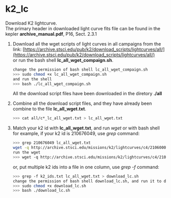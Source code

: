 # k2_lc
Download K2 lightcurve.  
The primary header in downloaded light curve fits file can be found in the kepler **archive_manual.pdf**, P16, Sect. 2.3.1

1. Download all the wget scripts of light curves in all campaigns from the link:
[https://archive.stsci.edu/pub/k2/download_scripts/lightcurves/all/](https://archive.stsci.edu/pub/k2/download_scripts/lightcurves/all/)  
    or run the bash shell **lc_all_wget_compaign.sh**.

    ```bash
    change the permission of bash shell lc_all_wget_compaign.sh
    >>> sudo chmod +x lc_all_wget_compaign.sh
    and run the shell
    >>> bash ./lc_all_wget_compaign.sh
    ```

    All the download script files have been downloaded in the diretory **./all**

2. Combine all the download script files, and they have already been combine to the file **lc_all_wget.txt**.
    ```bash
    >>> cat all/c*_lc_all_wget.txt > lc_all_wget.txt
    ```

3. Match your k2 id with **lc_all_wget.txt**, and run *wget* or with bash shell  
    for example, if your k2 id is 210676049, use *grep* command:
    ```bash
    >>> grep 210676049 lc_all_wget.txt
    wget -q http://archive.stsci.edu/missions/k2/lightcurves/c4/210600000/76000/ktwo210676049-c04_llc.fits
    run the wget
    >>> wget -q http://archive.stsci.edu/missions/k2/lightcurves/c4/210600000/76000/ktwo210676049-c04_llc.fits
    ```
    or, put multiple k2 ids into a file in one column, use *grep -f* command:
    ```bash
    >>> grep -f k2_ids.txt lc_all_wget.txt > download_lc.sh
    change the permission of bash shell download_lc.sh, and run it to download,
    >>> sudo chmod +x download_lc.sh
    >>> bash ./download_lc.sh
    ```
